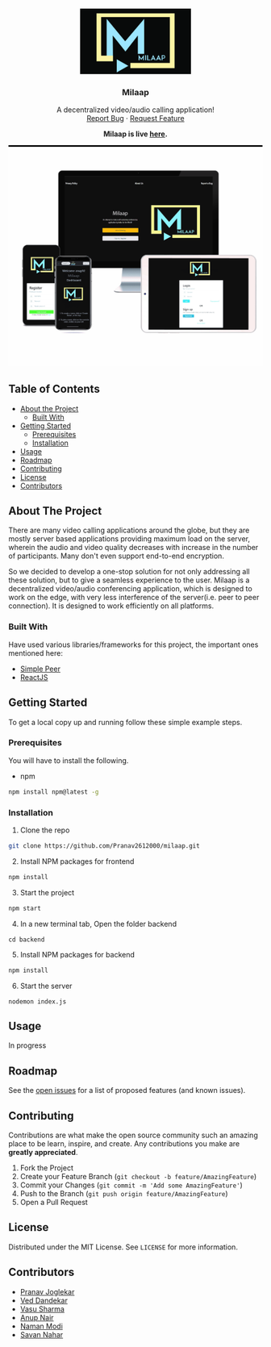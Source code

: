 <!-- PROJECT LOGO -->
<br />
<p align="center">
  <a href="https://github.com/Pranav2612000/milaap">
    <img src="public/assets/img/finallogo.jpg" alt="Logo" width="220" height="130">

  </a>

  <h3 align="center">Milaap</h3>

  <p align="center">
    A decentralized video/audio calling application!
    <br />
    <!-- <a href="https://github.com/Pranav2612000/milaap">View Demo</a>
    · -->
    <a href="https://github.com/Pranav2612000/milaap/issues">Report Bug</a>
    ·
    <a href="https://github.com/Pranav2612000/milaap/issues">Request Feature</a>
  </p>
</p>
<p align="center">
  <b>Milaap is live <a href="https://milaap.video/">here</a>.</b>
</p>
<p align="center">
  <img src="public/assets/img/main.jpg">
</p>

<!-- TABLE OF CONTENTS -->

## Table of Contents

- [About the Project](#about-the-project)
  - [Built With](#built-with)
- [Getting Started](#getting-started)
  - [Prerequisites](#prerequisites)
  - [Installation](#installation)
- [Usage](#usage)
- [Roadmap](#roadmap)
- [Contributing](#contributing)
- [License](#license)
- [Contributors](#contributors)
<!-- - [Acknowledgements](#acknowledgements) -->

<!-- ABOUT THE PROJECT -->

## About The Project

<!-- [![Product Name Screen Shot][product-screenshot]](https://example.com) -->

There are many video calling applications around the globe, but they are mostly server based applications providing maximum load on the server, wherein the audio and video quality decreases with increase in the number of participants. Many don't even support end-to-end encryption.

So we decided to develop a one-stop solution for not only addressing all these solution, but to give a seamless experience to the user. Milaap is a decentralized video/audio conferencing application, which is designed to work on the edge, with very less interference of the server(i.e. peer to peer connection). It is designed to work efficiently on all platforms.

### Built With

Have used various libraries/frameworks for this project, the important ones mentioned here:

- [Simple Peer](https://www.npmjs.com/package/simple-peer)
- [ReactJS](https://reactjs.org/)
<!-- - [Laravel](https://laravel.com) -->

<!-- GETTING STARTED -->

## Getting Started

To get a local copy up and running follow these simple example steps.

### Prerequisites

You will have to install the following.

- npm

```sh
npm install npm@latest -g
```

### Installation

1. Clone the repo

```sh
git clone https://github.com/Pranav2612000/milaap.git
```

2. Install NPM packages for frontend

```sh
npm install
```

3. Start the project

```sh
npm start
```

4. In a new terminal tab, Open the folder backend

```JS
cd backend
```

5. Install NPM packages for backend

```sh
npm install
```

6. Start the server

```JS
nodemon index.js
```

<!-- - nodemon

```sh
npm install nodemon
```
- cors

```sh
npm install cors
```
-->

<!-- USAGE EXAMPLES -->

## Usage

In progress

<!-- ROADMAP -->

## Roadmap

See the [open issues](https://github.com/Pranav2612000/milaap/issues) for a list of proposed features (and known issues).

<!-- CONTRIBUTING -->

## Contributing

Contributions are what make the open source community such an amazing place to be learn, inspire, and create. Any contributions you make are **greatly appreciated**.

1. Fork the Project
2. Create your Feature Branch (`git checkout -b feature/AmazingFeature`)
3. Commit your Changes (`git commit -m 'Add some AmazingFeature'`)
4. Push to the Branch (`git push origin feature/AmazingFeature`)
5. Open a Pull Request

<!-- LICENSE -->

## License

Distributed under the MIT License. See `LICENSE` for more information.

<!-- CONTACT -->

## Contributors

- [Pranav Joglekar](https://github.com/Pranav2612000/)
- [Ved Dandekar](https://github.com/veddandekar)
- [Vasu Sharma](https://github.com/vasusharma7)
- [Anup Nair](https://github.com/AnupNair08)
- [Naman Modi](https://github.com/naman-modi)
- [Savan Nahar](https://github.com/savannahar68)

<!-- ACKNOWLEDGEMENTS

## Acknowledgements

- [GitHub Emoji Cheat Sheet](https://www.webpagefx.com/tools/emoji-cheat-sheet)
- [Img Shields](https://shields.io)
- [Choose an Open Source License](https://choosealicense.com)
- [GitHub Pages](https://pages.github.com)
- [Animate.css](https://daneden.github.io/animate.css)
- [Loaders.css](https://connoratherton.com/loaders)
- [Slick Carousel](https://kenwheeler.github.io/slick)
- [Smooth Scroll](https://github.com/cferdinandi/smooth-scroll)
- [Sticky Kit](http://leafo.net/sticky-kit)
- [JVectorMap](http://jvectormap.com)
- [Font Awesome](https://fontawesome.com)

-->
